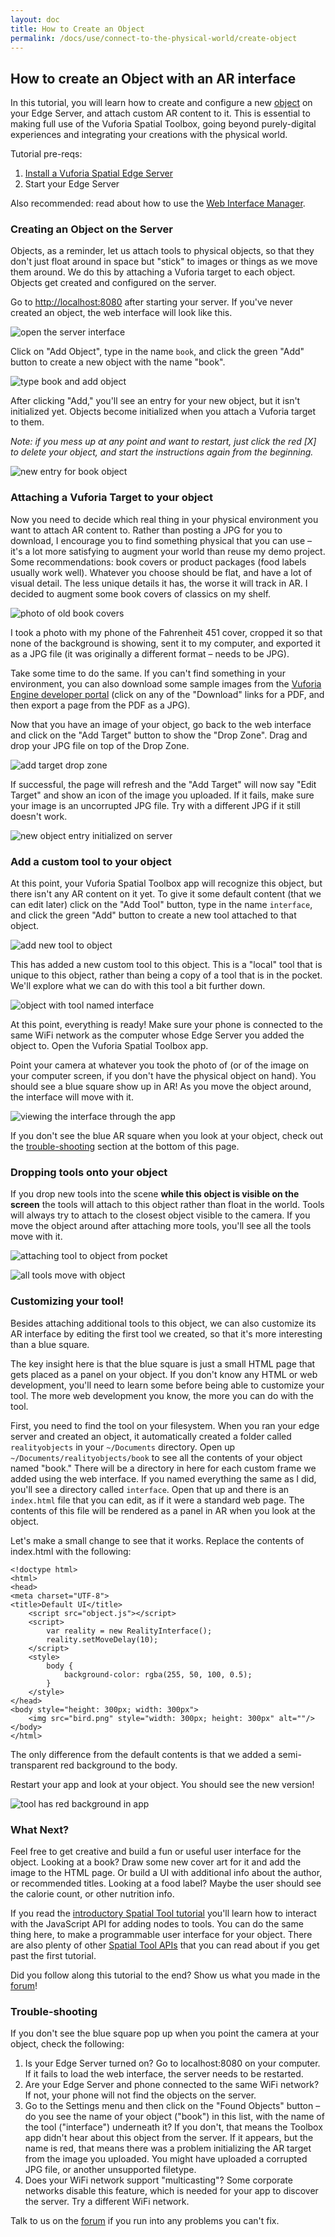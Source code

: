 ```yaml
---
layout: doc
title: How to Create an Object
permalink: /docs/use/connect-to-the-physical-world/create-object
---
```


## How to create an Object with an AR interface

In this tutorial, you will learn how to create and configure a new [object](../../dive-deeper/data-model#object)
on your Edge Server, and attach custom AR content to it. This is essential to making full use of
the Vuforia Spatial Toolbox, going beyond purely-digital experiences and integrating your
creations with the physical world.

Tutorial pre-reqs:

1. [Install a Vuforia Spatial Edge Server](./startSystem)
2. Start your Edge Server

Also recommended: read about how to use the [Web Interface Manager](./web-interface-manager).

### Creating an Object on the Server

Objects, as a reminder, let us attach tools to physical objects, so that they don't just float
around in space but "stick" to images or things as we move them around. We do this by attaching
a Vuforia target to each object. Objects get created and configured on the server.

Go to [http://localhost:8080](http://localhost:8080) after starting your server. If you've never
created an object, the web interface will look like this.

![open the server interface](./images/create-object/01-empty-server.png)

Click on "Add Object", type in the name `book`, and click the green "Add" button to create a new
object with the name "book".

![type book and add object](./images/create-object/02-add-object-book.png)

After clicking "Add," you'll see an entry for your new object, but it isn't initialized yet.
Objects become initialized when you attach a Vuforia target to them.

*Note: if you mess up at any point and want to restart, just click the red [X] to delete your
object, and start the instructions again from the beginning.*

![new entry for book object](./images/create-object/03-book-not-initialized.png)

### Attaching a Vuforia Target to your object

Now you need to decide which real thing in your physical environment you want to attach AR
content to. Rather than posting a JPG for you to download, I encourage you to find something
physical that you can use – it's a lot more satisfying to augment your world than reuse my demo
project. Some recommendations: book covers or product packages (food labels usually work well).
Whatever you choose should be flat, and have a lot of visual detail. The less unique details it
has, the worse it will track in AR. I decided to augment some book covers of classics on my shelf.

![photo of old book covers](./images/create-object/book-covers.jpg)

I took a photo with my phone of the Fahrenheit 451 cover, cropped it so that none of the
background is showing, sent it to my computer, and exported it as a JPG file (it was originally
a different format – needs to be JPG).

Take some time to do the same. If you can't find something in your environment, you can also
 download some sample images from the
[Vuforia Engine developer portal](https://library.vuforia.com/content/vuforia-library/en/articles/Solution/sample-apps-target-pdfs.html)
(click on any of the "Download" links for a PDF, and then export a page from the PDF as a JPG).

Now that you have an image of your object, go back to the web interface and click on the "Add
Target" button to show the "Drop Zone". Drag and drop your JPG file on top of the Drop Zone.

![add target drop zone](./images/create-object/04-add-target-drop-zone.png)

If successful, the page will refresh and the "Add Target" will now say "Edit Target" and show an
icon of the image you uploaded. If it fails, make sure your image is an uncorrupted JPG file.
Try with a different JPG if it still doesn't work.

![new object entry initialized on server](./images/create-object/05-book-initialized.png)

### Add a custom tool to your object

At this point, your Vuforia Spatial Toolbox app will recognize this object, but there isn't any
AR content on it yet. To give it some default content (that we can edit later) click on the "Add
Tool" button, type in the name `interface`, and click the green "Add" button to create a new
tool attached to that object.

![add new tool to object](./images/create-object/06-book-add-tool.png)

This has added a new custom tool to this object. This is a "local" tool that is unique to this
object, rather than being a copy of a tool that is in the pocket. We'll explore what we can do
with this tool a bit further down.

![object with tool named interface](./images/create-object/07-book-with-tool-interface.png)

At this point, everything is ready! Make sure your phone is connected to the same WiFi network as
the computer whose Edge Server you added the object to. Open the Vuforia Spatial Toolbox app.

Point your camera at whatever you took the photo of (or of the image on your computer screen, if
you don't have the physical object on hand). You should see a blue square show up in AR! As you
move the object around, the interface will move with it.

![viewing the interface through the app](./images/create-object/08-spatial-toolbox-book-ui.gif)

If you don't see the blue AR square when you look at your object, check out the
[trouble-shooting](#troubleShooting) section at the bottom of this page.

### Dropping tools onto your object

If you drop new tools into the scene **while this object is visible on the screen** the tools
will attach to this object rather than float in the world. Tools will always try to attach to
the closest object visible to the camera. If you move the object around after attaching more
tools, you'll see all the tools move with it.

![attaching tool to object from pocket](./images/create-object/09-attach-pocket-tool-to-object.gif)

![all tools move with object](./images/create-object/10-move-object-with-pocket-tools.gif)

### Customizing your tool!

Besides attaching additional tools to this object, we can also customize its AR interface by
editing the first tool we created, so that it's more interesting than a blue square.

The key insight here is that the blue square is just a small HTML page that gets placed as a
panel on your object. If you don't know any HTML or web development, you'll need to learn some
before being able to customize your tool. The more web development you know, the more you can
do with the tool.

First, you need to find the tool on your filesystem. When you ran your edge server and created an
object, it automatically created a folder called `realityobjects` in your `~/Documents` directory.
Open up `~/Documents/realityobjects/book` to see all the contents of your object named "book."
There will be a directory in here for each custom frame we added using the web interface. If you
named everything the same as I did, you'll see a directory called `interface`.  Open that up and
there is an `index.html` file that you can edit, as if it were a standard web page. The contents
of this file will be rendered as a panel in AR when you look at the object.

Let's make a small change to see that it works. Replace the contents of index.html with the
following:

```
<!doctype html>
<html>
<head>
<meta charset="UTF-8">
<title>Default UI</title>
	<script src="object.js"></script>
	<script>
		var reality = new RealityInterface();
        reality.setMoveDelay(10);
	</script>
	<style>
		body {
			background-color: rgba(255, 50, 100, 0.5);
		}
	</style>
</head>
<body style="height: 300px; width: 300px">
	<img src="bird.png" style="width: 300px; height: 300px" alt=""/>
</body>
</html>
```

The only difference from the default contents is that we added a semi-transparent red background
to the body.

Restart your app and look at your object. You should see the new version!

![tool has red background in app](./images/create-object/11-customized-tool.jpg)

### What Next?

Feel free to get creative and build a fun or useful user interface for the object. Looking at a
book? Draw some new cover art for it and add the image to the HTML page. Or build a UI with
additional info about the author, or recommended titles. Looking at a food label? Maybe the
user should see the calorie count, or other nutrition info.

If you read the [introductory Spatial Tool tutorial](../../develop/spatial-tools/tutorial) you'll
learn how to interact with the JavaScript API for adding nodes to tools. You can do the same
thing here, to make a programmable user interface for your object. There are also plenty of
other [Spatial Tool APIs](../../develop/spatial-tools/api-reference) that you can read about
if you get past the first tutorial.

Did you follow along this tutorial to the end? Show us what you made in the
[forum](https://forum.spatialtoolbox.vuforia.com)!

<a id="troubleShooting"></a>
### Trouble-shooting

If you don't see the blue square pop up when you point the camera at your object, check the
following:

1. Is your Edge Server turned on? Go to localhost:8080 on your computer. If it fails to load the
   web interface, the server needs to be restarted.
2. Are your Edge Server and phone connected to the same WiFi network? If not, your phone will not
   find the objects on the server.
3. Go to the Settings menu and then click on the "Found Objects" button – do you see the name of
   your object ("book") in this list, with the name of the tool ("interface") underneath it? If you
   don't, that means the Toolbox app didn't hear about this object from the server. If it appears,
   but the name is red, that means there was a problem initializing the AR target from the image
   you uploaded. You might have uploaded a corrupted JPG file, or another unsupported filetype.
4. Does your WiFi network support "multicasting"? Some corporate networks disable this feature,
   which is needed for your app to discover the server. Try a different WiFi network.

Talk to us on the [forum](https://forum.spatialtoolbox.vuforia.com) if you run into any problems
you can't fix.
